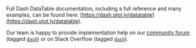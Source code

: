Full Dash DataTable documentation, including a full reference and many
examples, can be found here:
[https://dash.plot.ly/datatable](https://dash.plot.ly/datatable).

Our team is happy to provide implementation help on our
[community forum](https://community.plot.ly) (tagged
[`dash`](http://community.plot.ly/c/dash)) or on Stack Overflow
(tagged [`dash`](https://stackoverflow.com/questions/tagged/dash)).
